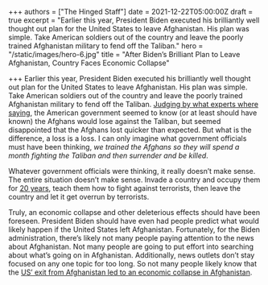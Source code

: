 +++
authors = ["The Hinged Staff"]
date = 2021-12-22T05:00:00Z
draft = true
excerpt = "Earlier this year, President Biden executed his brilliantly well thought out plan for the United States to leave Afghanistan. His plan was simple. Take American soldiers out of the country and leave the poorly trained Afghanistan military to fend off the Taliban."
hero = "/static/images/hero-6.jpg"
title = "After Biden’s Brilliant Plan to Leave Afghanistan, Country Faces Economic Collapse"

+++
Earlier this year, President Biden executed his brilliantly well thought out plan for the United States to leave Afghanistan. His plan was simple. Take American soldiers out of the country and leave the poorly trained Afghanistan military to fend off the Taliban. [Judging by what experts where saying](https://www.cnbc.com/2021/08/16/how-afghanistan-fell-to-the-taliban-so-quickly.html), the American government seemed to know (or at least should have known) the Afghans would lose against the Taliban, but seemed disappointed that the Afghans lost quicker than expected. But what is the difference, a loss is a loss. I can only imagine what government officials must have been thinking, _we trained the Afghans so they will spend a month fighting the Taliban and then surrender and be killed_.

Whatever government officials were thinking, it really doesn’t make sense. The entire situation doesn’t make sense. Invade a country and occupy them for [20 years](https://www.npr.org/2021/08/31/1032454975/biden-afghanistan-exit-withdrawal-speech), teach them how to fight against terrorists, then leave the country and let it get overrun by terrorists.

Truly, an economic collapse and other deleterious effects should have been foreseen. President Biden should have even had people predict what would likely happen if the United States left Afghanistan. Fortunately, for the Biden administration, there’s likely not many people paying attention to the news about Afghanistan. Not many people are going to put effort into searching about what’s going on in Afghanistan. Additionally, news outlets don’t stay focused on any one topic for too long. So not many people likely know that the [US’ exit from Afghanistan led to an economic collapse in Afghanistan](https://news.un.org/en/story/2021/12/1107132).